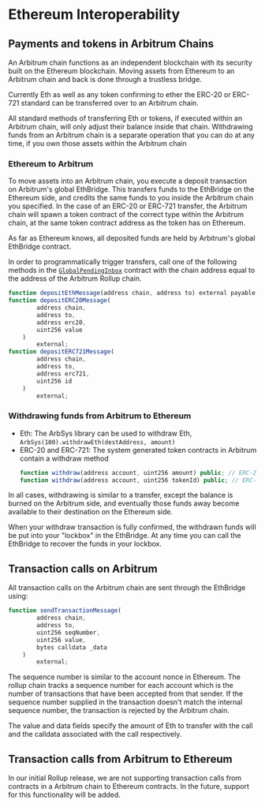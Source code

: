 # Ethereum Interoperability

## Payments and tokens in Arbitrum Chains

An Arbitrum chain functions as an independent blockchain with its security built on the Ethereum blockchain. Moving assets from Ethereum to an Arbitrum chain and back is done through a trustless bridge.

Currently Eth as well as any token confirming to ether the ERC-20 or ERC-721 standard can be transferred over to an Arbitrum chain.

All standard methods of transferring Eth or tokens, if executed within an Arbitrum chain, will only adjust their balance inside that chain.  Withdrawing funds from an Arbitrum chain is a separate operation that you can do at any time, if you own those assets within the Arbitrum chain

### Ethereum to Arbitrum

To move assets into an Arbitrum chain, you execute a deposit transaction on Arbitrum's global EthBridge. This transfers funds to the EthBridge on the Ethereum side, and credits the same funds to you inside the Arbitrum chain you specified. In the case of an ERC-20 or ERC-721 transfer, the Arbitrum chain will spawn a token contract of the correct type within the Arbitrum chain, at the same token contract address as the token has on Ethereum.

As far as Ethereum knows, all deposited funds are held by Arbitrum's global EthBridge contract.

In order to programmatically trigger transfers, call one of the following methods in the [`GlobalPendingInbox`](https://github.com/OffchainLabs/arbitrum/blob/master/packages/arb-bridge-eth/contracts/GlobalPendingInbox.sol) contract with the chain address equal to the address of the Arbitrum Rollup chain.

```javascript
function depositEthMessage(address chain, address to) external payable;
function depositERC20Message(
        address chain,
        address to,
        address erc20,
        uint256 value
    )
        external;
function depositERC721Message(
        address chain,
        address to,
        address erc721,
        uint256 id
    )
        external;
```

### Withdrawing funds from Arbitrum to Ethereum

-   Eth: The ArbSys library can be used to withdraw Eth, `ArbSys(100).withdrawEth(destAddress, amount)`
-   ERC-20 and ERC-721: The system generated token contracts in Arbitrum contain a withdraw method
    ```js
    function withdraw(address account, uint256 amount) public; // ERC-20
    function withdraw(address account, uint256 tokenId) public; // ERC-721
    ```

In all cases, withdrawing is similar to a transfer, except the balance is burned on the Arbitrum side, and eventually those funds away become available to their destination on the Ethereum side.

When your withdraw transaction is fully confirmed, the withdrawn funds will be put into your "lockbox" in the EthBridge.
At any time you can call the EthBridge to recover the funds in your lockbox.

## Transaction calls on Arbitrum

All transaction calls on the Arbitrum chain are sent through the EthBridge using:

```js
function sendTransactionMessage(
        address chain,
        address to,
        uint256 seqNumber,
        uint256 value,
        bytes calldata _data
    )
        external;
```

The sequence number is similar to the account nonce in Ethereum. The rollup chain tracks a sequence number for each account which is the number of transactions that have been accepted from that sender. If the sequence number supplied in the transaction doesn't match the internal sequence number, the transaction is rejected by the Arbitrum chain.

The value and data fields specify the amount of Eth to transfer with the call and the calldata associated with the call respectively.

## Transaction calls from Arbitrum to Ethereum

In our initial Rollup release, we are not supporting transaction calls from contracts in a Arbitrum chain to Ethereum contracts. In the future, support for this functionality will be added.
